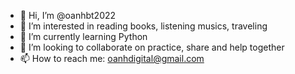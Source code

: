- 👋 Hi, I’m @oanhbt2022
- 👀 I’m interested in reading books, listening musics, traveling
- 🌱 I’m currently learning Python
- 💞️ I’m looking to collaborate on practice, share and help together
- 📫 How to reach me: oanhdigital@gmail.com 

<!---
oanhbt2022/oanhbt2022 is a ✨ special ✨ repository because its `README.md` (this file) appears on your GitHub profile.
You can click the Preview link to take a look at your changes.
--->
